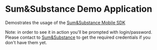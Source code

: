 #  Sum&Substance Demo Application

Demostrates the usage of the [Sum&Substance Mobile SDK](https://github.com/SumSubstance/KYC-iOS-Release)

Note: in order to see it in action you'll be prompted with login/password. Please contact to [Sum&Substance](https://sumsub.com/contact-us/) to get the required credentials if you don't have them yet.
